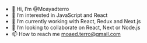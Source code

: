 - 👋 Hi, I’m @Moayadterro
- 👀 I’m interested in JavaScript and React 
- 🌱 I’m currently working with React, Redux and Next.js
- 💞️ I’m looking to collaborate on React, Next or Node.js
- 📫 How to reach me moaed.terro@gmail.com

<!---
Moayadterro/Moayadterro is a ✨ special ✨ repository because its `README.md` (this file) appears on your GitHub profile.
You can click the Preview link to take a look at your changes.
--->
